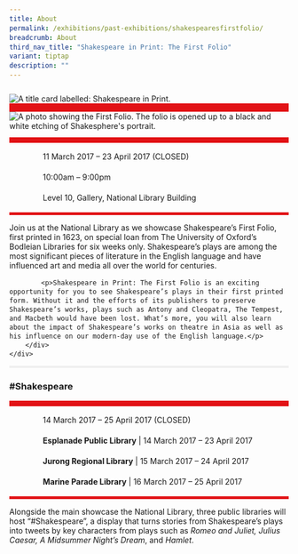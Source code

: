 ```yaml
---
title: About
permalink: /exhibitions/past-exhibitions/shakespearesfirstfolio/
breadcrumb: About
third_nav_title: "Shakespeare in Print: The First Folio"
variant: tiptap
description: ""
---
```

<section class="section__about">
<div class="container__card">
    <div class="row">
        <div class="col is-full" style="border-bottom: 15px solid #E21216; padding: 12px 0 0 0;">
            <img srcset="/images/event-images/shakespeare/shakespeare-in-print-main-image_400w.jpg 400w, /images/event-images/shakespeare/shakespeare-in-print-main-image_1000w.jpg 1000w" sizes="(max-width: 500px) 40vw, 100vw" height="344" width="1000" src="/images/event-images/shakespeare/shakespeare-in-print-main-image_400w.jpg" alt="A title card labelled: Shakespeare in Print.">
        </div>
    </div>    
    <div class="row">
        <div class="col is-full" style="padding: 0 0 12px 0;">
            <img srcset="/images/event-images/shakespeare/shakespeare-in-print_gallery_1_400w.jpg 400w, /images/event-images/shakespeare/shakespeare-in-print_gallery_1_1000w.jpg 1000w" sizes="(max-width: 500px) 40vw, 100vw" height="666" width="1000" src="/images/event-images/shakespeare/shakespeare-in-print_gallery_1_400w.jpg" alt="A photo showing the First Folio. The folio is opened up to a black and white etching of Shakesphere's portrait.">
        </div>
    </div>
        <div class="row">
            <div class="col" style="border-top: 10px solid #E21216; border-bottom: 5px solid #E21216;">
                <ul style="list-style: none; margin-left: 0px;">
                    <li style="margin-bottom: 1rem;">
                        <span class="sgds-icon sgds-icon-calendar" style="font-size: 150%; display: inline-block; float: left; vertical-align: middle;"></span>
                        <div style="line-height: 150%; padding-left: 2.3rem;">11 March 2017 – 23 April 2017 (CLOSED)</div>
                    </li> 
                    <li style="margin-bottom: 1rem;">
                        <span class="sgds-icon sgds-icon-clock" style="font-size: 150%; display: inline-block; float: left; vertical-align: middle;"></span>
                        <div style="line-height: 150%; padding-left: 2.3rem;">10:00am – 9:00pm</div>
                    </li>          
                    <li style="margin-bottom: 1rem;">
                        <span class="sgds-icon sgds-icon-map" style="font-size: 150%; display: inline-block; float: left; vertical-align: middle;"></span>
                        <div style="line-height: 150%; padding-left: 2.3rem;">Level 10, Gallery, National Library Building</div>
                    </li>                    
                    </ul>
            </div>
        </div>
</div>
    
<div class="container__description">
    <div class="row">
        <div class="col is-full padding--top--lg">
            <p>Join us at the National Library as we showcase Shakespeare’s First Folio, first printed in 1623, on special loan from The University of Oxford’s Bodleian Libraries for six weeks only. Shakespeare’s plays are among the most significant pieces of literature in the English language and have influenced art and media all over the world for centuries.</p>

            <p>Shakespeare in Print: The First Folio is an exciting opportunity for you to see Shakespeare’s plays in their first printed form. Without it and the efforts of its publishers to preserve Shakespeare’s works, plays such as Antony and Cleopatra, The Tempest, and Macbeth would have been lost. What’s more, you will also learn about the impact of Shakespeare’s works on theatre in Asia as well as his influence on our modern-day use of the English language.</p>
        </div>
    </div>
</div>

<div class="container__line padding--lg">
    <div class="row">
        <div class="col is-12" style="padding: 2px 0; background-color: #efefef;">
        </div>
    </div>
</div>  

<div class="container__card">
    <div class="row margin--bottom--xs">
        <div class="col is-12 padding--xs">
            <h3><strong>#Shakespeare</strong></h3>
        </div>
    </div>
        <div class="row">
            <div class="col" style="border-top: 10px solid #E21216; border-bottom: 5px solid #E21216;">
                <ul style="list-style: none; margin-left: 0px;">
                    <li style="margin-bottom: 1rem;">
                        <span class="sgds-icon sgds-icon-calendar" style="font-size: 150%; display: inline-block; float: left; vertical-align: middle;"></span>
                        <div style="line-height: 150%; padding-left: 2.3rem;">14 March 2017 – 25 April 2017 (CLOSED)</div>
                    </li> 
                    <li style="margin-bottom: 1rem;">
                        <span class="sgds-icon sgds-icon-map" style="font-size: 150%; display: inline-block; float: left; vertical-align: middle;"></span>
                        <div style="line-height: 150%; padding-left: 2.3rem;"><strong>Esplanade Public Library</strong> | 14 March 2017 – 23 April 2017</div>
                    </li>                    
                    <li style="margin-bottom: 1rem;">
                        <div style="line-height: 150%; padding-left: 2.3rem;"><strong>Jurong Regional Library</strong> | 15 March 2017 – 24 April 2017</div>
                    </li>                    
                    <li style="margin-bottom: 1rem;">
                        <div style="line-height: 150%; padding-left: 2.3rem;"><strong>Marine Parade Library</strong> | 16 March 2017 – 25 April 2017</div>
                    </li>                       
                </ul>
            </div>
        </div>
</div>
    
<div class="container__description">
    <div class="row">
        <div class="col is-full padding--top--lg">
            <p>Alongside the main showcase the National Library, three public libraries will host “#Shakespeare”, a display that turns stories from Shakespeare’s plays into tweets by key characters from plays such as <em>Romeo and Juliet, Julius Caesar, A Midsummer Night’s Dream</em>, and <em>Hamlet</em>.</p>
        </div>
    </div>
</div>        
    
</section>